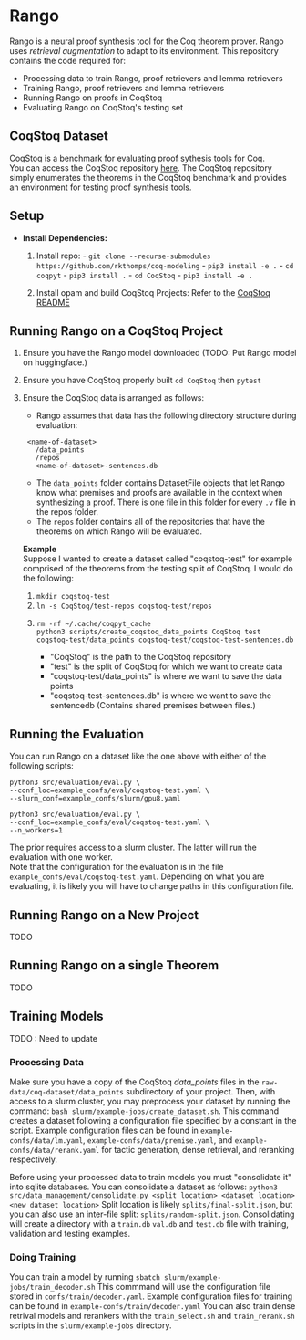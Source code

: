 # Rango
Rango is a neural proof synthesis tool for the Coq theorem prover.
Rango uses _retrieval augmentation_ to adapt to its environment.
This repository contains the code required for:
- Processing data to train Rango, proof retrievers and lemma retrievers
- Training Rango, proof retrievers and lemma retrievers
- Running Rango on proofs in CoqStoq
- Evaluating Rango on CoqStoq's testing set

## CoqStoq Dataset
CoqStoq is a benchmark for evaluating proof sythesis tools for Coq.  
You can access the CoqStoq repository [here](https://github.com/rkthomps/CoqStoq). The CoqStoq repository simply enumerates the theorems in the CoqStoq benchmark and provides an environment for testing proof synthesis tools.

<!-- You can access the CoqStoq dataset [here](https://zenodo.org/records/13188269?token=eyJhbGciOiJIUzUxMiIsImlhdCI6MTcyMjY3MDg5MiwiZXhwIjoxNzM1Njg5NTk5fQ.eyJpZCI6ImRmNmVjMDViLWE1NGUtNDMwOC1hNWEzLTkyOWFlNDRlNWY2ZSIsImRhdGEiOnt9LCJyYW5kb20iOiI1ZDk1Y2U3ZjAzNDJkZjJhYmU3YzBjNTJlMDZhYjc1OCJ9.y7SD3bDwFfPidOQcD-GshfMrEg5yhv0OsxdNC5Up148Xq4_483Yn69Lb3hYhSO3hP_0jkAZ4gJU0ODRIurz2NQ) -->

<!-- ## Trained Models -->
<!-- You can access the language models powering Rango and its variants [here](https://zenodo.org/records/13190944?token=eyJhbGciOiJIUzUxMiIsImlhdCI6MTcyMjY3NzIyOCwiZXhwIjoxNzM1Njg5NTk5fQ.eyJpZCI6ImNjODA2M2MwLTFlNDYtNDljZS05ZjkzLTAxYWNiYjhhMGY0ZSIsImRhdGEiOnt9LCJyYW5kb20iOiJjNDA2ZmVjNzhmMWRkNzAzNzVmNDRjOWJhMTIxNzY4OSJ9.AY9p1oeV_I4L44MQRDHTgpQU9xlDKbK805zLo22wZ9GZZQTKvfbB8mWxFuqjHSMLswLeT_5CuvS_M9vZa12lMw) -->

## Setup
- **Install Dependencies:**
    1. Install repo:
      - `git clone --recurse-submodules https://github.com/rkthomps/coq-modeling`
      - `pip3 install -e .`
      - `cd coqpyt`
      - `pip3 install .`
      - `cd CoqStoq`
      - `pip3 install -e .`
    
    2. Install opam and build CoqStoq Projects: Refer to the [CoqStoq README](https://github.com/rkthomps/CoqStoq/blob/main/README.md)
        

## Running Rango on a CoqStoq Project
1. Ensure you have the Rango model downloaded (TODO: Put Rango model on huggingface.) 
2. Ensure you have CoqStoq properly built `cd CoqStoq` then `pytest` 
3. Ensure the CoqStoq data is arranged as follows:
   - Rango assumes that data has the following directory structure during evaluation:
   ```
    <name-of-dataset>
      /data_points
      /repos
      <name-of-dataset>-sentences.db
   ```
   - The `data_points` folder contains DatasetFile objects that let Rango know what premises and proofs are available in the context when synthesizing a proof. There is one file in this folder for every `.v` file in the repos folder.  
   - The `repos` folder contains all of the repositories that have the theorems on which Rango will be evaluated. 

   **Example**  
   Suppose I wanted to create a dataset called "coqstoq-test" for example comprised of the theorems from the testing split of CoqStoq. I would do the following:  
   1. `mkdir coqstoq-test` 
   2. `ln -s CoqStoq/test-repos coqstoq-test/repos`
   3. ``` 
      rm -rf ~/.cache/coqpyt_cache
      python3 scripts/create_coqstoq_data_points CoqStoq test coqstoq-test/data_points coqstoq-test/coqstoq-test-sentences.db
      ```
      - "CoqStoq" is the path to the CoqStoq repository
      - "test" is the split of CoqStoq for which we want to create data 
      - "coqstoq-test/data_points" is where we want to save the data points 
      - "coqstoq-test-sentences.db" is where we want to save the sentencedb (Contains shared premises between files.)


## Running the Evaluation
You can run Rango on a dataset like the one above with either of the following scripts: 
```
python3 src/evaluation/eval.py \
--conf_loc=example_confs/eval/coqstoq-test.yaml \
--slurm_conf=example_confs/slurm/gpu8.yaml

python3 src/evaluation/eval.py \
--conf_loc=example_confs/eval/coqstoq-test.yaml \
--n_workers=1
```
The prior requires access to a slurm cluster.
The latter will run the evaluation with one worker.  
Note that the configuration for the evaluation is in the file `example_confs/eval/coqstoq-test.yaml`. Depending on what you are evaluating, it is likely you will have to change paths in this configuration file. 

## Running Rango on a New Project
TODO

## Running Rango on a single Theorem
TODO

## Training Models 
TODO : Need to update
### Processing Data
Make sure you have a copy of the CoqStoq _data_points_ files in the `raw-data/coq-dataset/data_points` subdirectory of your project.
Then, with access to a slurm cluster, you may preprocess your dataset by running the command:
`bash slurm/example-jobs/create_dataset.sh`. This command creates a dataset following a configuration file specified by a constant in the script. 
Example configuration files can be found in `example-confs/data/lm.yaml`, `example-confs/data/premise.yaml`, and `example-confs/data/rerank.yaml` for tactic generation, dense retrieval, and reranking respectively.

Before using your processed data to train models you must "consolidate it" into sqlite databases. 
You can consolidate a dataset as follows: `python3 src/data_management/consolidate.py <split location> <dataset location> <new dataset location>`
Split location is likely `splits/final-split.json`, but you can also use an inter-file split: `splits/random-split.json`. 
Consolidating will create a directory with a `train.db` `val.db` and `test.db` file with training, validation and testing examples.

### Doing Training
You can train a model by running
`sbatch slurm/example-jobs/train_decoder.sh`
This commmand will use the configuration file stored in `confs/train/decoder.yaml`. Example configuration files for training can be found in `example-confs/train/decoder.yaml`
You can also train dense retrival models and rerankers with the `train_select.sh` and `train_rerank.sh` scripts in the `slurm/example-jobs` directory.



